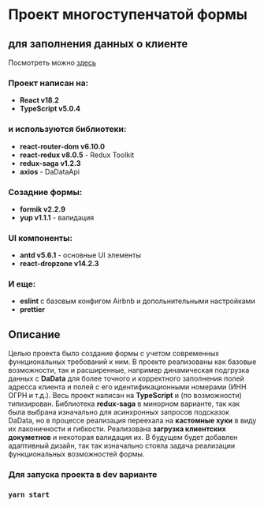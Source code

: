 # Проект многоступенчатой формы
## для заполнения данных о клиенте

Посмотреть можно [здесь](https://react-form-pi-gray.vercel.app)

### Проект написан на:

- **React v18.2**
- **TypeScript v5.0.4**

### и используются библиотеки:
- **react-router-dom v6.10.0**
- **react-redux v8.0.5** - Redux Toolkit
- **redux-saga v1.2.3**
- **axios** - DaDataApi

### Созадние формы:
- **formik v2.2.9**
- **yup v1.1.1** - валидация

### UI компоненты:
- **antd v5.6.1** - основные UI элементы
- **react-dropzone v14.2.3**

### И еще:
- **eslint** с базовым конфигом Airbnb и допольнительными настройками
- **prettier**

## Описание
Целью проекта было создание формы с учетом современных функциональных требований к ним.
В проекте реализованы как базовые возможности, так и расширенные,
например динамическая подгрузка данных с **DaData** для более точного
и корректного заполнения полей адресса клиента и полей с его идентификационными
номерами (ИНН ОГРН и т.д.). Весь проект написан на **TypeScript** и (по возможности) типизирован.
Библиотека **redux-saga** в минорном варианте, так как была выбрана изначально для асинхронных запросов подсказок DaData,
но в процессе реализация переехала на **кастомные хуки** в виду их лаконичности и гибкости. Реализована **загрузка
клиентских докуметнов** и некоторая валидация их. В будущем будет добавлен адаптивный дизайн, так так 
изначально стояла задача реализации функциональных возможностей формы.

### Для запуска проекта в dev варианте

### `yarn start`

